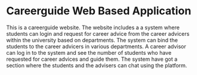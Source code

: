# Careerguide Web Based Application
This is a careerguide website. 
The website includes a a system where students can login and request for career
advice from the career advicers within the university based on departments.
The system can bind the students to the career advicers in various departments.
A career advisor can log in to the system and see the number of students who have requested for career advices and guide them.
The system have got a section where the students and the advisers can chat using the platform.
